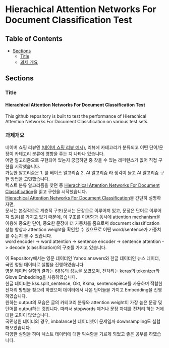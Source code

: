 # Hierachical Attention Networks For Document Classification Test

## Table of Contents


- [Sections](#sections)
  - [Title](#title)
  - [과제 개요](#과제개요)

## Sections

### Title
#### Hierachical Attention Networks For Document Classification Test
This github repository is built to test the performance of Hierachical Attention Networks For Document Classification on various test sets.

### 과제개요
네이버 쇼핑 리뷰엔 [(네이버 쇼핑 리뷰 예시)](https://search.shopping.naver.com/detail/detail.nhn?nvMid=22792140032&adId=nad-a001-02-000000108975161&channel=nshop.npla&cat_id=%EB%94%94%EC%A7%80%ED%84%B8/%EA%B0%80%EC%A0%84&NaPm=ct%3Dkgqer4gw%7Cci%3D0Ai0000qDTntH0vDv0X%5F%7Ctr%3Dpla%7Chk%3D508f26032509fd6bc3ee4b38da6b8e0dcb855ce6&cid=0Ai0000qDTntH0vDv0X_), 리뷰에 카테고리가 분류되고 어떤 단어/문장이 카테고리 분류에 영향을 주는 지 나타나 있습니다.  
어떤 알고리즘으로 구현되어 있는지 궁금하던 중 찾을 수 있는 레퍼런스가 없어 직접 구현을 시작했습니다.  
가능한 알고리즘은 1. 룰 베이스 알고리즘 2. AI 알고리즘 라 생각이 들고 AI 알고리즘 구현 방법을 고민했습니다.  
텍스트 분류 알고리즘을 찾던 중 [Hierachical Attention Networks For Document Classification](https://www.cs.cmu.edu/~./hovy/papers/16HLT-hierarchical-attention-networks.pdf)을 읽고 구현을 시작했습니다.  
[Hierachical Attention Networks For Document Classification](https://www.cs.cmu.edu/~./hovy/papers/16HLT-hierarchical-attention-networks.pdf)을 간단히 설명하자면,  
문서는 본질적으로 계층적 구조(문서는 문장으로 이루어져 있고, 문장은 단어로 이루어져 있음)를 가지고 있기 때문에, 이 구조를 이용함과 동시에 attention mechanism을 이용해 중요한 단어, 중요한 문장에 더 가중치를 줌으로써 document classification 성능 향상과 attention weight을 확인할 수 있으므로 어떤 word/sentence가 가중치를 주는지 볼 수 있습니다.  
word encoder -> word attention -> sentence encoder -> sentence attention -> decode (classification)의 구조를 가지고 있습니다.  
  
이 Repository에서는 영문 데이터인 Yahoo answers와 한글 데이터인 뉴스 데이터, 국민 청원 데이터로 실험을 진행하였습니다.  
영문 데이터 실험의 결과는 68%의 성능을 보였으며, 전처리는 keras의 tokenizer와 Glove Embedding을 사용하였습니다.  
한글 데이터는 kss.split_sentence, Okt, Kkma, sentencepiece를 사용하며 적합한 전처리 방법을 찾으려 하였으며 데이터에서 나온 단어들을 가지고 Embedding을 진행하였습니다.  
원하는 output의 모습은 글의 카테고리 분류와 attention weight이 가장 높은 문장 및 단어를 output하는 것입니다. 따라서 stopwords 제거나 문장 자체를 전처리 하는 거에 대한 고민이 많았습니다.  
국민청원 데이터의 경우, imbalance한 데이터셋이 문제일까 downsampling도 실험해보았습니다.  
다양한 실험을 하며 텍스트 데이터에 대한 익숙함을 기르게 되었고 좋은 공부를 하였습니다.  
